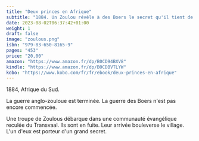 ```yaml
---
title: "Deux princes en Afrique"
subtitle: "1884. Un Zoulou révèle à des Boers le secret qu'il tient de son cousin : la mort d'un grand empereur blanc"
date: 2023-08-02T06:37:42+01:00
weight: 1
draft: false
image: "zoulous.png"
isbn: "979-83-650-8165-9"
pages: "453"
price: "20,00"
amazon: "https://www.amazon.fr/dp/B0CD94BXV8"
kindle: "https://www.amazon.fr/dp/B0CDBVTLYW"
kobo: "https://www.kobo.com/fr/fr/ebook/deux-princes-en-afrique"
---
```


1884, Afrique du Sud.

La guerre anglo-zouloue est terminée. La guerre des Boers n'est pas encore commencée.

Une troupe de Zoulous débarque dans une communauté évangélique reculée du Transvaal. Ils sont en fuite. Leur arrivée bouleverse le village. L'un d'eux est porteur d'un grand secret.
